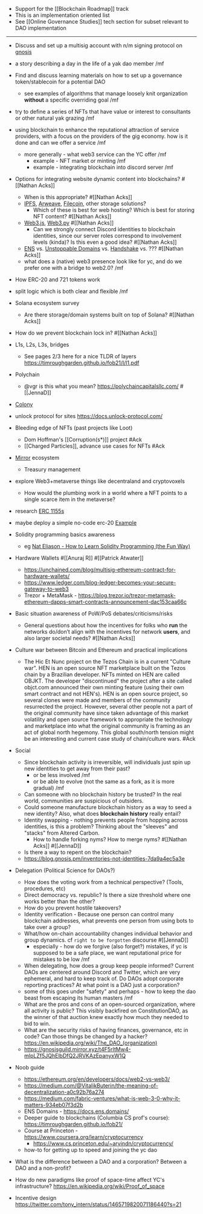 - Support for the [[Blockchain Roadmap]] track
- This is an implementation oriented list
- See [[Online Governance Studies]] tech section for subset relevant to DAO implementation 
- ---
- Discuss and set up a multisig account with n/m signing protocol on [gnosis](https://gnosis.io/protocol/)
- a story describing a day in the life of a yak dao member /mf
- Find and discuss learning materials on how to set up a governance token/stablecoin for a potential DAO
    - see examples of algorithms that manage loosely knit organization __without__ a specific overriding goal /mf
- try to define a series of NFTs that have value or interest to consultants or other natural yak grazing /mf
- using blockchain to enhance the reputational attraction of service providers, with a focus on the providers of the gig economy. how is it done and can we offer a service /mf
    - more generally - what web3 service can the YC offer /mf
        - example - NFT market or minting /mf
        - example - integrating blockchain into discord server /mf
- Options for integrating website dynamic content into blockchains? #[[Nathan Acks]]
    - When is this appropriate? #[[Nathan Acks]]
    - [IPFS](https://ipfs.io/), [Arweave](https://arweave.org/), [Filecoin](https://filecoin.io/), other storage solutions?
        - Which of these is best for web hosting? Which is best for storing NFT content? #[[Nathan Acks]]
    - [Web3.js](https://web3js.readthedocs.io/), [Web3.py](https://github.com/ethereum/web3.py) #[[Nathan Acks]]
        - Can we strongly connect Discord identities to blockchain identities, since our server roles correspond to involvement levels (kinda)? Is this even a good idea? #[[Nathan Acks]]
    - [ENS](https://ens.domains/) vs. [Unstoppable Domains](https://unstoppabledomains.com/) vs. [Handshake](https://handshake.org/) vs. ??? #[[Nathan Acks]]
    - what does a (native) web3 presence look like for yc, and do we prefer one with a bridge to web2.0? /mf
- How ERC-20 and 721 tokens work
- split logic which is both clear and flexible /mf
- Solana ecosystem survey
    - Are there storage/domain systems built on top of Solana? #[[Nathan Acks]]
- How do we prevent blockchain lock in? #[[Nathan Acks]]
- L1s, L2s, L3s, bridges
    - See pages 2/3 here for a nice TLDR of layers https://timroughgarden.github.io/fob21/l/l1.pdf 
- Polychain 
    - @vgr is this what you mean? https://polychaincapitalsllc.com/ #[[JennaD]]
- [Colony](https://colony.io/)
- unlock protocol for sites https://docs.unlock-protocol.com/
- Bleeding edge of NFTs (past projects like Loot)
    - Dom Hoffman's [[Corruption(s*)]] project #Ack
    - [[Charged Particles]], advance use cases for NFTs #Ack
- [Mirror](https://mirror.xyz/) ecosystem
    - Treasury management
- explore Web3+metaverse things like decentraland and cryptovoxels
    - How would the plumbing work in a world where a NFT points to a single scarce item in the metaverse? 
- research [ERC 1155s](https://eips.ethereum.org/EIPS/eip-1155)
- maybe deploy a simple no-code erc-20 [Example](https://vittominacori.github.io/erc20-generator/)
- Solidity programming basics awareness
    - eg [Nat Eliason - How to Learn Solidity Programming (the Fun Way)](https://www.nateliason.com/blog/learn-solidity)
- Hardware Wallets #[[Anuraj R]] #[[Patrick Atwater]]
    - https://unchained.com/blog/multisig-ethereum-contract-for-hardware-wallets/
    - https://www.ledger.com/blog-ledger-becomes-your-secure-gateway-to-web3
    - Trezor + MetaMask - https://blog.trezor.io/trezor-metamask-ethereum-dapps-smart-contracts-announcement-dac153caa66c
- Basic situation awareness of PoW/PoS debates/criticisms/risks
    - General questions about how the incentives for folks who __run__ the networks do/don’t align with the incentives for network __users__, and also larger societal needs? #[[Nathan Acks]]
- Culture war between Bitcoin and Ethereum and practical implications

    - The Hic Et Nunc project on the Tezos Chain is in a current "Culture war". HEN is an open source NFT marketplace built on the Tezos chain by a Brazilian developer. NFTs minted on HEN are called OBJKT. The developer "discontinued" the project after a site called objct.com announced their own minting feature (using their own smart contract and not HEN's). HEN is an open source project, so several clones were made and members of the community resurrected the project. However, several other people not a part of the original community have since taken advantage of this market volatility and open source framework to appropriate the technology and marketplace into what the original community is framing as an act of global north hegemony. This global south/north tension might be an interesting and current case study of chain/culture wars. #Ack
- Social
    - Since blockchain activity is irreversible, will individuals just spin up new identities to get away from their past? 
        - or be less involved /mf
        - or be able to evolve (not the same as a fork, as it is more gradual) /mf
    - Can someone with no blockchain history be trusted? In the real world, communities are suspicious of outsiders.
    - Could someone manufacture blockchain history as a way to seed a new identity? Also, what does __blockchain history__ really entail?
    - Identity swapping - nothing prevents people from hopping across identities, is this a problem? Thinking about the "sleeves" and "stacks" from Altered Carbon.
        - How to handle forking nyms? How to merge nyms? #[[Nathan Acks]] #[[JennaD]]
    - Is there a way to repent on the blockchain? 
    - https://blog.gnosis.pm/inventories-not-identities-7da9a4ec5a3e
- Delegation (Political Science for DAOs?)
    - How does the voting work from a technical perspective? (Tools, procedures, etc)
    - Direct democracy vs. republic? Is there a size threshold where one works better than the other?
    - How do you prevent hostile takeovers?
    - Identity verification - Because one person can control many blockchain addresses, what prevents one person from using bots to take over a group?
    - What/how on-chain accountability changes individual behavior and group dynamics. cf `right to be forgotten` discourse #[[JennaD]]
        - especially - how do we forgive (also forget?) mistakes, if yc is supposed to be a safe place, we want reputational price for mistakes to be low /mf
    - When delegating, how does a group keep people informed? Current DAOs are centered around Discord and Twitter, which are very ephemeral, and hard to keep track of. Do DAOs adopt corporate reporting practices? At what point is a DAO just a corporation?
    - some of this goes under "safety" and perhaps - how to keep the dao beast from escaping its human masters /mf
    - What are the pros and cons of an open-sourced organization, where all activity is public? This visibly backfired on ConstitutionDAO, as the winner of that auction knew exactly how much they needed to bid to win.
    - What are the security risks of having finances, governance, etc in code? Can those things be changed by a hacker? https://en.wikipedia.org/wiki/The_DAO_(organization)
    - https://gnosisguild.mirror.xyz/t4F5rItMw4-mlpLZf5JQhElbDfQ2JRVKAzEpanyxW1Q
- Noob guide
    - https://ethereum.org/en/developers/docs/web2-vs-web3/
    - https://medium.com/@VitalikButerin/the-meaning-of-decentralization-a0c92b76a274
    - https://medium.com/fabric-ventures/what-is-web-3-0-why-it-matters-934eb07f3d2b
    - ENS Domains - https://docs.ens.domains/
    - Deeper guide to blockchains (Columbia CS prof's course): https://timroughgarden.github.io/fob21/ 
    - Course at Princeton - https://www.coursera.org/learn/cryptocurrency
        - https://www.cs.princeton.edu/~arvindn/cryptocurrency/
    - how-to for getting up to speed and joining the yc dao
- What is the difference between a DAO and a corporation? 
Between a DAO and a non-profit?
- How do new paradigms like proof of space-time affect YC's infrastructure? https://en.wikipedia.org/wiki/Proof_of_space 
- Incentive design https://twitter.com/tony_intern/status/1465719820071186440?s=21
